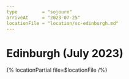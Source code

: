 ```yaml
---
type         = "sojourn"
arriveAt     = "2023-07-25"
locationFile = "location/sc-edinburgh.md"
---
```


# Edinburgh (July 2023)

{% locationPartial file=$locationFile /%} 
